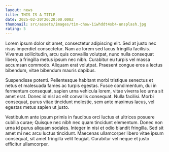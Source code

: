 ```yaml
---
layout: news
title: THIS IS A TITLE
date: 2025-02-20T20:20:00.000Z
thumbnail: src/assets/images/tim-chow-iiwhddt4sb4-unsplash.jpg
rating: 5
---
```




Lorem ipsum dolor sit amet, consectetur adipiscing elit. Sed at justo nec risus imperdiet consectetur. Nam ac lorem sed lacus fringilla facilisis. Vivamus sollicitudin, arcu quis convallis volutpat, nunc nulla consequat libero, a fringilla metus ipsum nec nibh. Curabitur eu turpis vel massa accumsan commodo. Aliquam erat volutpat. Praesent congue eros a lectus bibendum, vitae bibendum mauris dapibus.

Suspendisse potenti. Pellentesque habitant morbi tristique senectus et netus et malesuada fames ac turpis egestas. Fusce condimentum, dui in fermentum consequat, sapien urna vehicula lorem, vitae viverra leo urna sit amet erat. Donec id nisl ac elit convallis consequat. Nulla facilisi. Morbi consequat, purus vitae tincidunt molestie, sem ante maximus lacus, vel egestas metus sapien ut justo.

Vestibulum ante ipsum primis in faucibus orci luctus et ultrices posuere cubilia curae; Quisque nec nibh nec quam tincidunt elementum. Donec non urna id purus aliquam sodales. Integer in nisi et odio blandit fringilla. Sed sit amet mi nec arcu luctus tincidunt. Maecenas ullamcorper libero vitae ipsum consequat, sit amet fringilla velit feugiat. Curabitur vel neque et justo efficitur ullamcorper.
